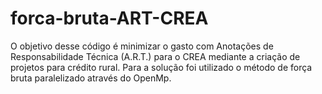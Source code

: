 # forca-bruta-ART-CREA
O objetivo desse código é minimizar o gasto com Anotações de Responsabilidade Técnica (A.R.T.) para o CREA mediante a criação de projetos para crédito rural. Para a solução foi utilizado o método de força bruta paralelizado através do OpenMp.
